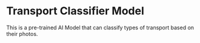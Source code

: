 # Transport Classifier Model

This is a pre-trained AI Model that can classify types of transport based on their photos.
